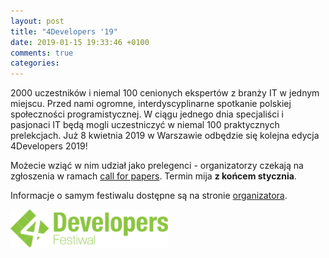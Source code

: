 ```yaml
---
layout: post
title: "4Developers '19"
date: 2019-01-15 19:33:46 +0100
comments: true
categories: 
---
```

2000 uczestników i niemal 100 cenionych ekspertów z branży IT w jednym miejscu. Przed nami ogromne, interdyscyplinarne spotkanie polskiej społeczności programistycznej. W ciągu jednego dnia specjaliści i pasjonaci IT będą mogli uczestniczyć w niemal 100 praktycznych prelekcjach. Już 
8 kwietnia 2019 w Warszawie odbędzie się kolejna edycja 4Developers 2019!

Możecie wziąć w nim udział jako prelegenci - organizatorzy czekają na zgłoszenia w ramach
<a href="https://www.4developers.org.pl" target="_blank">call for papers</a>. Termin mija <b>z końcem stycznia</b>.

Informacje o samym festiwalu dostępne są na stronie <a href="https://4developers.org.pl" target="_blank">organizatora</a>.

<img class="center" src="/images/4developers_2019.png" style="width: 50%;">
